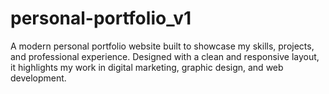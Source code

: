 # personal-portfolio_v1
A modern personal portfolio website built to showcase my skills, projects, and professional experience. Designed with a clean and responsive layout, it highlights my work in digital marketing, graphic design, and web development.
